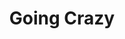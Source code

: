 ---
layout: song
redirect_from: /Home/Song/32
id: 32
title: Going Crazy
artist: Kraedt
genre: Progressive House
image: GoingCrazy.jpg
buy-able: true
downloadable: true
yt-id: Cc2KPumhNSk
itunes: https://itunes.apple.com/us/album/going-crazy-single/id1281624414
beatport:
gplay: https://play.google.com/store/music/album/Kraedt_Going_Crazy?id=Bhppqubtysedrv5dtgfqzx34nda
amazon: https://www.amazon.com/dp/B075M3ZQ26/
license: 1
---